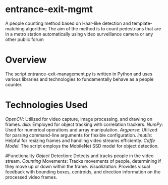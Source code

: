 # entrance-exit-mgmt
A people counting method based on Haar-like detection and template-matching algorithm; The aim of the method is to count pedestrians that are in a metro station automatically using video surveillance camera or any other public forum

# Overview
The script entrance-exit-management.py is written in Python and uses various libraries and technologies to fundamentally behave as a people counter.

# Technologies Used
*OpenCV*: Utilized for video capture, image processing, and drawing on frames.
*dlib*: Employed for object tracking with correlation trackers.
*NumPy*: Used for numerical operations and array manipulation.
*Argparse*: Utilized for parsing command-line arguments for flexible configuration.
*imutils*: Helpful for resizing frames and handling video streams efficiently.
*Caffe Model*: The script employs the MobileNet SSD model for object detection.

#Functionality
*Object* Detection: Detects and tracks people in the video stream.
*Counting* Movements: Tracks movements of people, determining if they move up or down within the frame.
*Visualization*: Provides visual feedback with bounding boxes, centroids, and direction information on the processed video frames.
